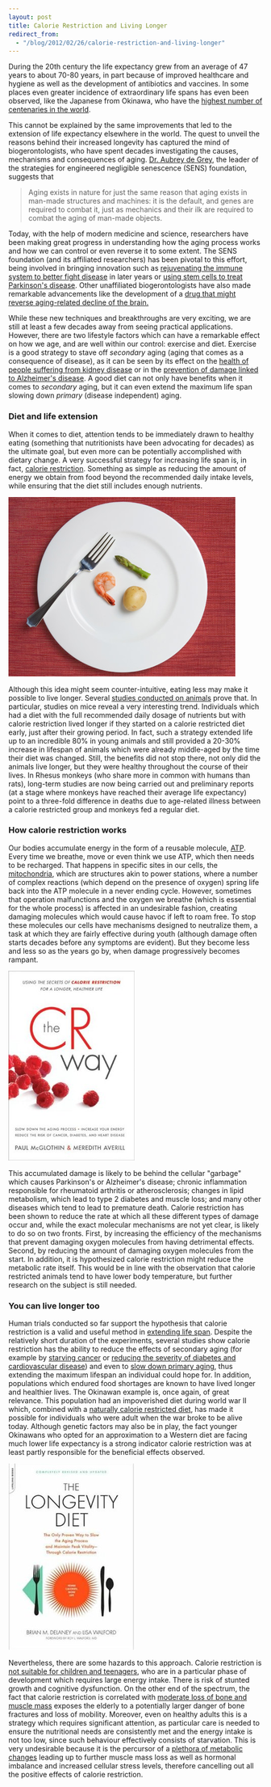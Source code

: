 ```yaml
---
layout: post
title: Calorie Restriction and Living Longer
redirect_from:
  - "/blog/2012/02/26/calorie-restriction-and-living-longer"
---
```



<p>
During the 20th century the life expectancy grew from an average of 47 years to about 70-80 years, in part because of improved healthcare and hygiene as well as the development of antibiotics and vaccines. In some places even greater incidence of extraordinary life spans has even been observed, like the Japanese from Okinawa, who have the <a href="http://edition.cnn.com/2008/HEALTH/12/02/okinawa.aging/index.html">highest number of centenaries in the world</a>.
</p>


<p>
This cannot be explained by the same improvements that led to the extension of life expectancy elsewhere in the world. The quest to unveil the reasons behind their increased longevity has captured the mind of biogerontologists, who have spent decades investigating the causes, mechanisms and consequences of aging. <a href="http://www.javiertordable.com/modern-quest-for-immortality/">Dr. Aubrey de Grey</a>, the leader of the strategies for engineered negligible senescence (SENS) foundation, suggests that
</p>


> Aging exists in nature for just the same reason that aging exists
> in man-made structures and machines: it is the default, and genes
> are required to combat it, just as mechanics and their ilk are
> required to combat the aging of man-made objects.

Today, with the help of modern medicine and science, researchers have been making great progress in understanding how the aging process works and how we can control or even reverse it to some extent. The SENS foundation (and its affiliated researchers) has been pivotal to this effort, being involved in bringing innovation such
as <a href="http://sens.org/sens-research/extra-mural/projects/immunorejuvenation-at-arizona">rejuvenating
the immune system to better fight disease</a> in later years or
<a href="http://www.parkinsons.org.uk/about_us/news/news_items/all_news/stem_cells_through_the_nose.aspx">using
   stem cells to treat Parkinson's disease</a>. Other unaffiliated
biogerontologists have also made remarkable advancements like the
development of a
<a href="http://www.sciencedaily.com/releases/2011/12/111207113552.htm">drug
   that might reverse aging-related decline of the brain.</a>

<p>
While these new techniques and breakthroughs are very exciting, we are
still at least a few decades away from seeing practical applications.
However, there are two lifestyle factors which can have a remarkable
effect on how we age, and are well within our control: exercise and
diet. Exercise is a good strategy to stave off <em>secondary</em> aging
(aging that comes as a consequence of disease), as it can be seen by its
effect on
the <a href="http://www.sciencedaily.com/releases/2011/10/111004221112.htm">
health of people suffering from kidney disease</a> or in
the <a href="http://www.sciencedaily.com/releases/2011/08/110815095727.htm">
  prevention of damage linked to Alzheimer's disease</a>.
A good diet can not only have benefits when it comes to <em>secondary</em>
aging, but it can even extend the maximum life span slowing down
<em>primary</em> (disease independent) aging.
</p>

<h3>Diet and life extension</h3>

<p>
When it comes to diet, attention tends to be immediately drawn to
healthy eating (something that nutritionists have been advocating for
decades) as the ultimate goal, but even more can be potentially
accomplished with dietary change. A very successful strategy for
increasing life span is, in fact,
<a href="http://www.fightaging.org/archives/2001/11/calorie-restriction-explained.php">calorie restriction</a>.
Something as
simple as reducing the amount of energy we obtain from food beyond the
recommended daily intake levels, while ensuring that the diet still
includes enough nutrients.
</p>

<img src="/images/calorie-restriction.jpg"
  alt="Calorie restriction diet." />

<p>
Although this idea might seem counter-intuitive, eating less may make
it possible to live longer. Several
 <a href="http://news.sciencemag.org/sciencenow/2009/07/09-01.html">
studies conducted on animals</a> prove that. In particular, studies on
mice reveal a very interesting trend. Individuals which had a diet
with the full recommended daily dosage of nutrients but with calorie
restriction lived longer if they started on a calorie restricted diet
early, just after their growing period. In fact, such a strategy
extended life up to an incredible 80% in young animals and still
provided a 20-30% increase in lifespan of animals which were already
middle-aged by the time their diet was changed. Still, the benefits
did not stop there, not only did the animals live longer, but they
were healthy throughout the course of their lives. In Rhesus monkeys
(who share more in common with humans than rats), long-term studies
are now being carried out and preliminary reports (at a stage where
monkeys have reached their average life expectancy) point to a
three-fold difference in deaths due to age-related illness between a
calorie restricted group and monkeys fed a regular diet.
</p>


<h3>How calorie restriction works</h3>

<p>
Our bodies accumulate energy in the form of a reusable molecule,
<a href="http://en.wikipedia.org/wiki/Adenosine_triphosphate">ATP</a>. Every
time we breathe, move or even think we use ATP, which then needs to be
recharged. That happens in specific sites in our cells,
the <a href="http://en.wikipedia.org/wiki/Mitochondria">mitochondria</a>,
which are structures akin to power stations, where a number of
complex reactions (which depend on the presence of oxygen) spring life
back into the ATP molecule in a never ending cycle. However, sometimes
that operation malfunctions and the oxygen we breathe (which is
essential for the whole process) is affected in an undesirable
fashion, creating damaging molecules which would cause havoc if left
to roam free. To stop these molecules our cells have mechanisms
designed to neutralize them, a task at which they are fairly
effective during youth (although damage often starts decades before
any symptoms are evident). But they become less and less so as the years go
by, when damage progressively becomes rampant.
</p>

<a href="http://www.amazon.com/gp/product/B000XPRRTY/ref=as_li_tf_tl?ie=UTF8&tag=javitordblogo-20&linkCode=as2&camp=1789&creative=9325&creativeASIN=B000XPRRTY">
  <img src="/images/the-cr-way.jpg"
       alt="The CR Way book." />
</a>

<p>
This accumulated damage is likely to be behind the cellular
"garbage" which causes Parkinson's or Alzheimer's disease; chronic
inflammation responsible for rheumatoid arthritis or atherosclerosis;
changes in lipid metabolism, which lead to type 2 diabetes and muscle
loss; and many other diseases which tend to lead to premature
death. Calorie restriction has been shown to reduce the rate at which
all these different types of damage occur and, while the exact
molecular mechanisms are not yet clear, is likely to do so on two
fronts. First, by increasing the efficiency of the mechanisms that prevent
damaging oxygen molecules from having detrimental effects. Second, by
reducing the amount of damaging oxygen molecules from the start.
In addition, it is hypothesized calorie
restriction might reduce the metabolic rate itself. This would be in
line with the observation that calorie restricted animals tend to have
lower body temperature, but further research on the subject is still
needed.
</p>

<h3>You can live longer too</h3>

<p>
Human trials conducted so far support the hypothesis that calorie
restriction is a valid and useful method in
<a href="http://www.javiertordable.com/blog/2010/01/15/trascend-book-kurzweil-grossman">
  extending life span</a>.
 Despite the relatively short duration of the experiments,
several studies show calorie restriction has the ability to reduce the
effects of secondary aging
(for example by <a href="http://www.sciencedaily.com/releases/2010/07/100723112715.htm">starving
cancer</a>
or <a href="http://www.ecardiologynews.com/specialty-focus/hypertension/single-article-page/diabetes-calorie-restriction-yields-lasting-cardiac-benefit.html">
reducing the severity of diabetes and cardiovascular disease</a>) and even
to <a href="http://www.sciencedaily.com/releases/2006/05/060531164818.htm">slow
down primary aging</a>, thus extending the maximum lifespan an
individual could hope for. In addition, populations which endured
food shortages are known to have lived longer and healthier lives. The
Okinawan example is, once again, of great relevance. This
population had an impoverished diet during world war II which,
combined with
a <a href="http://en.wikipedia.org/wiki/Okinawa_diet">naturally
calorie restricted diet</a>, has made it possible for individuals who
were adult when the war broke to be alive today. Although genetic
factors may also be in play, the fact younger Okinawans who opted for
an approximation to a Western diet are facing much lower life
expectancy is a strong indicator calorie restriction was at least
partly responsible for the beneficial effects observed.
</p>

<a href="http://www.amazon.com/gp/product/B003P9XC6W/ref=as_li_tf_tl?ie=UTF8&tag=javitordblogo-20&linkCode=as2&camp=1789&creative=9325&creativeASIN=B003P9XC6W">
  <img src="/images/the-longevity-diet.jpg"
       alt="The longevity diet book." />
</a>

<p>
Nevertheless, there are some hazards to this approach. Calorie restriction
is <a href="http://en.wikipedia.org/wiki/Calorie_restriction#Not_for_the_young.2C_or_those_with_low_body_fat">
not suitable for children and teenagers</a>, who are in a particular
phase of development which requires large energy intake. There is
risk of stunted growth and cognitive dysfunction. On the other
end of the spectrum, the fact that calorie restriction is correlated
with <a href="http://en.wikipedia.org/wiki/Calorie_restriction#Musculoskeletal_losses">
moderate loss of bone and muscle mass</a> exposes the elderly to a potentially
larger danger of bone fractures and loss of mobility. Moreover,
even on healthy adults this is a strategy which requires significant
attention, as particular care is needed to ensure the nutritional
needs are consistently met and the energy intake is not too low, since
such behaviour effectively consists of starvation.
This is very undesirable because it is the percursor of a
<a href="http://en.wikipedia.org/wiki/Starvation_response">plethora of
metabolic changes</a> leading up to further muscle mass loss as well
as hormonal imbalance and increased cellular stress levels, therefore
cancelling out all the positive effects of calorie restriction.
</p>
